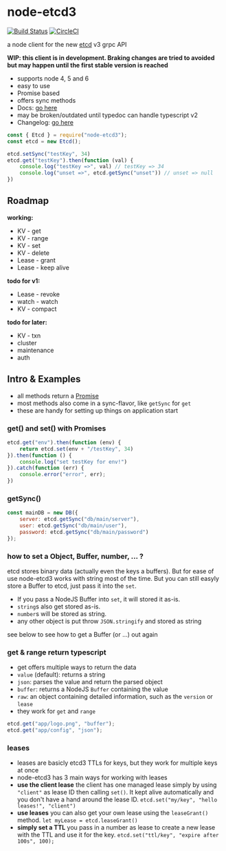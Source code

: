 # node-etcd3

[![Build Status](https://travis-ci.org/CitySim/node-etcd3.svg?branch=master)](https://travis-ci.org/CitySim/node-etcd3)
[![CircleCI](https://circleci.com/gh/CitySim/node-etcd3/tree/master.svg?style=svg)](https://circleci.com/gh/CitySim/node-etcd3/tree/master)

a node client for the new [etcd](https://github.com/coreos/etcd/) v3 grpc API

**WIP: this client is in development. Braking changes are tried to avoided but may happen until the first stable version is reached**

* supports node 4, 5 and 6
* easy to use
* Promise based
* offers sync methods
* Docs: [go here](https://citysim.github.io/node-etcd3/classes/_index_.etcd.html)
 * may be broken/outdated until typedoc can handle typescript v2
* Changelog: [go here](https://github.com/CitySim/node-etcd3/blob/master/CHANGELOG.md)

```javascript
const { Etcd } = require("node-etcd3");
const etcd = new Etcd();

etcd.setSync("testKey", 34)
etcd.get("testKey").then(function (val) {
    console.log("testKey =>", val) // testKey => 34
    console.log("unset =>", etcd.getSync("unset")) // unset => null
})
```

## Roadmap

**working:**
* KV - get
* KV - range
* KV - set
* KV - delete
* Lease - grant
* Lease - keep alive

**todo for v1:**
* Lease - revoke
* watch - watch
* KV - compact

**todo for later:**
* KV - txn
* cluster
* maintenance
* auth

## Intro & Examples

* all methods return a [Promise](https://developer.mozilla.org/docs/Web/JavaScript/Reference/Global_Objects/Promise)
* most methods also come in a sync-flavor, like `getSync` for `get`
 * these are handy for setting up things on application start

### get() and set() with Promises

```javascript
etcd.get("env").then(function (env) {
    return etcd.set(env + "/testKey", 34)
}).then(function () {
    console.log("set testKey for env!")
}).catch(function (err) {
    console.error("error", err);
})
```

### getSync()

```javascript
const mainDB = new DB({
    server: etcd.getSync("db/main/server"),
    user: etcd.getSync("db/main/user"),
    password: etcd.getSync("db/main/password")
});
```

### how to set a Object, Buffer, number, ... ?

etcd stores binary data (actually even the keys a buffers). But for ease of use node-etcd3 works with string most of the time. But you can still
easyly store a Buffer to etcd, just pass it into the `set`.
* If you pass a NodeJS Buffer into `set`, it will stored it as-is.
* `string`s also get stored as-is.
* `number`s will be stored as string.
* any other object is put throw `JSON.stringify` and stored as string

see below to see how to get a Buffer (or ...) out again

### get & range return typescript

* get offers multiple ways to return the data
 * `value` (default): returns a string
 * `json`: parses the value and return the parsed object
 * `buffer`: returns a NodeJS `Buffer` containing the value
 * `raw`: an object containing detailed information, such as the `version` or `lease`
* they work for `get` and `range`

```javascript
etcd.get("app/logo.png", "buffer");
etcd.get("app/config", "json");
```

### leases

* leases are basicly etcd3 TTLs for keys, but they work for multiple keys at once
* node-etcd3 has 3 main ways for working with leases
 * **use the client lease**
   the client has one managed lease simply by using `"client"` as lease ID then calling `set()`. It kept alive automatically and you don't have a hand
   around the lease ID.
   `etcd.set("my/key", "hello leases!", "client")`
 * **use leases**
   you can also get your own lease using the `leaseGrant()` method.
   `let myLease = etcd.leaseGrant()`
 * **simply set a TTL**
   you pass in a number as lease to create a new lease with the TTL and use it for the key.
   `etcd.set("ttl/key", "expire after 100s", 100);`

